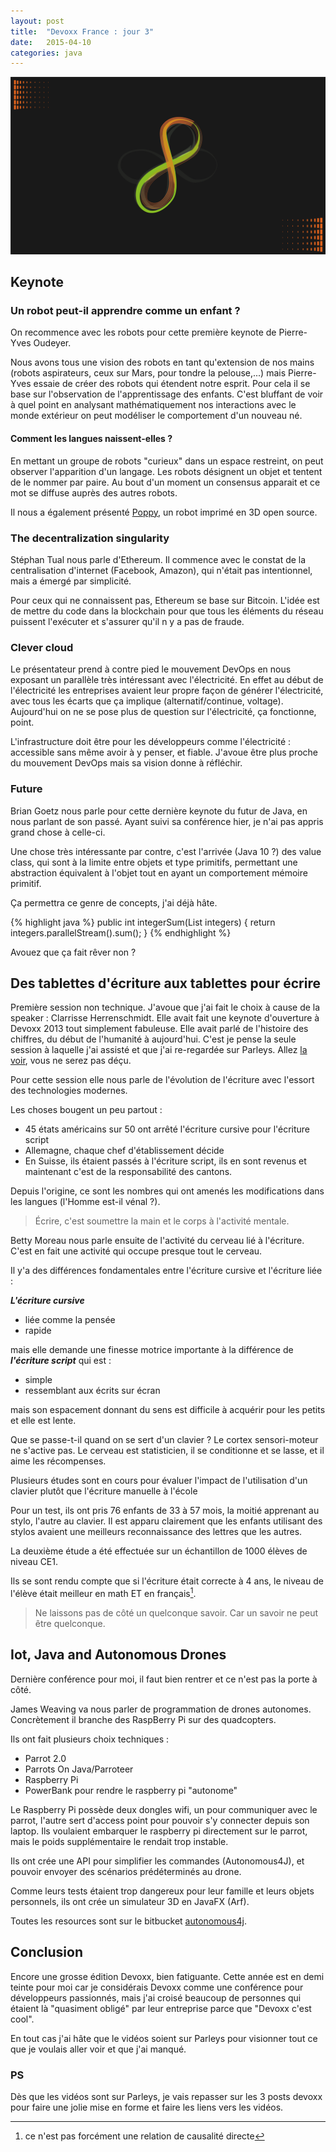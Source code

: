 ```yaml
---
layout: post
title:  "Devoxx France : jour 3"
date:   2015-04-10
categories: java
---
```


![Devoxx][devoxxFrance]

## Keynote

### Un robot peut-il apprendre comme un enfant ?

On recommence avec les robots pour cette première keynote de Pierre-Yves Oudeyer.

Nous avons tous une vision des robots en tant qu'extension de nos mains (robots aspirateurs, ceux sur Mars, pour tondre la pelouse,...) mais Pierre-Yves essaie de créer des robots qui étendent notre esprit. Pour cela il se base sur l'observation de l'apprentissage des enfants. C'est bluffant de voir à quel point en analysant mathématiquement nos interactions avec le monde extérieur on peut modéliser le comportement d'un nouveau né.

#### Comment les langues naissent-elles ?

En mettant un groupe de robots "curieux" dans un espace restreint, on peut observer l'apparition d'un langage. Les robots désignent un objet et tentent de le nommer par paire. Au bout d'un moment un consensus apparait et ce mot se diffuse auprès des autres robots.

Il nous a également présenté [Poppy][poppy_project], un robot imprimé en 3D open source.


### The decentralization singularity

Stéphan Tual nous parle d'Ethereum. Il commence avec le constat de la centralisation d'internet (Facebook, Amazon), qui n'était pas intentionnel, mais a émergé par simplicité.

Pour ceux qui ne connaissent pas, Ethereum se base sur Bitcoin. L'idée est de mettre du code dans la blockchain pour que tous les éléments du réseau puissent l'exécuter et s'assurer qu'il n y a pas de fraude.

### Clever cloud

Le présentateur prend à contre pied le mouvement DevOps en nous exposant un parallèle très intéressant avec l'électricité. En effet au début de l'électricité les entreprises avaient leur propre façon de générer l'électricité, avec tous les écarts que ça implique (alternatif/continue, voltage). Aujourd'hui on ne se pose plus de question sur l'électricité, ça fonctionne, point. 

L'infrastructure doit être pour les développeurs comme l'électricité : accessible sans même avoir à y penser, et fiable. J'avoue être plus proche du mouvement DevOps mais sa vision donne à réfléchir.


### Future<Java>

Brian Goetz nous parle pour cette dernière keynote du futur de Java, en nous parlant de son passé. Ayant suivi sa conférence hier, je n'ai pas appris grand chose à celle-ci.

Une chose très intéressante par contre, c'est l'arrivée (Java 10 ?) des value class, qui sont à la limite entre objets et type primitifs, permettant une abstraction équivalent à l'objet tout en ayant un comportement mémoire primitif.

Ça permettra ce genre de concepts, j'ai déjà hâte.

{% highlight java %}
public int integerSum(List<int> integers) {
	return integers.parallelStream().sum();
}
{% endhighlight %}

Avouez que ça fait rêver non ?

## Des tablettes d'écriture aux tablettes pour écrire

Première session non technique. J'avoue que j'ai fait le choix à cause de la speaker : Clarrisse Herrenschmidt. Elle avait fait une keynote d'ouverture à Devoxx 2013 tout simplement fabuleuse. Elle avait parlé de l'histoire des chiffres, du début de l'humanité à aujourd'hui. C'est je pense la seule session à laquelle j'ai assisté et que j'ai re-regardée sur Parleys. Allez [la voir][histoire_ecriture], vous ne serez pas déçu.

Pour cette session elle nous parle de l'évolution de l'écriture avec l'essort des technologies modernes. 

Les choses bougent un peu partout :

* 45 états américains sur 50 ont arrêté l'écriture cursive pour l'écriture script
* Allemagne, chaque chef d'établissement décide
* En Suisse, ils étaient passés à l'écriture script, ils en sont revenus et maintenant c'est de la responsabilité des cantons.

Depuis l'origine, ce sont les nombres qui ont amenés les modifications dans les langues (l'Homme est-il vénal ?).

> Écrire, c'est soumettre la main et le corps à l'activité mentale.

Betty Moreau nous parle ensuite de l'activité du cerveau lié à l'écriture. C'est en fait une activité qui occupe presque tout le cerveau. 

Il y'a des différences fondamentales entre l'écriture cursive et l'écriture liée : 

***L'écriture cursive***

* liée comme la pensée
* rapide

mais elle demande une finesse motrice importante à la différence de ***l'écriture script*** qui est : 

* simple
* ressemblant aux écrits sur écran

mais son espacement donnant du sens est difficile à acquérir pour les petits et elle est lente.

Que se passe-t-il quand on se sert d'un clavier ? Le cortex sensori-moteur ne s'active pas. Le cerveau est statisticien, il se conditionne et se lasse, et il aime les récompenses.

Plusieurs études sont en cours pour évaluer l'impact de l'utilisation d'un clavier plutôt que l'écriture manuelle à l'école

Pour un test, ils ont pris 76 enfants de 33 à 57 mois, la moitié apprenant au stylo, l'autre au clavier. Il est apparu clairement que les enfants utilisant des stylos avaient une meilleurs reconnaissance des lettres que les autres.


La deuxième étude a été effectuée sur un échantillon de 1000 élèves de niveau CE1.

Ils se sont rendu compte que si l'écriture était correcte à 4 ans, le niveau de l'élève était meilleur en math ET en français[^1].


> Ne laissons pas de côté un quelconque savoir. Car un savoir ne peut être quelconque.


## Iot, Java and Autonomous Drones

Dernière conférence pour moi, il faut bien rentrer et ce n'est pas la porte à côté.

James Weaving va nous parler de programmation de drones autonomes. Concrètement il branche des RaspBerry Pi sur des quadcopters.

Ils ont fait plusieurs choix techniques : 

* Parrot 2.0
* Parrots On Java/Parroteer
* Raspberry Pi
* PowerBank pour rendre le raspberry pi "autonome"

Le Raspberry Pi possède deux dongles wifi, un pour communiquer avec le parrot, l'autre sert d'access point pour pouvoir s'y connecter depuis son laptop.
Ils voulaient embarquer le raspberry pi directement sur le parrot, mais le poids supplémentaire le rendait trop instable.

Ils ont crée une API pour simplifier les commandes (Autonomous4J), et pouvoir envoyer des scénarios prédéterminés au drone.

Comme leurs tests étaient trop dangereux pour leur famille et leurs objets personnels, ils ont crée un simulateur 3D en JavaFX (Arf).

Toutes les resources sont sur le bitbucket [autonomous4j][autonomous4j].


## Conclusion

Encore une grosse édition Devoxx, bien fatiguante. Cette année est en demi teinte pour moi car je considérais Devoxx comme une conférence pour développeurs passionnés, mais j'ai croisé beaucoup de personnes qui étaient là "quasiment obligé" par leur entreprise parce que "Devoxx c'est cool".

En tout cas j'ai hâte que le vidéos soient sur Parleys pour visionner tout ce que je voulais aller voir et que j'ai manqué.

### PS

Dès que les vidéos sont sur Parleys, je vais repasser sur les 3 posts devoxx pour faire une jolie mise en forme et faire les liens vers les vidéos.


[devoxxFrance]: /images/posts/devoxx/devoxx_france.png
[poppy_project]: http://www.poppy-project.com
[autonomous4j]: http://autonomous4j.org
[histoire_ecriture]: https://www.parleys.com/tutorial/lhistoire-des-ecritures
[^1]: ce n'est pas forcément une relation de causalité directe